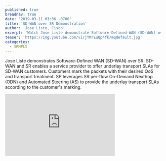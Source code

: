 ```yaml
---
published: true
breadnav: true
date: '2019-03-11 03:06 -0700'
title: 'SD-WAN over SR Demonstration'
author: 'Jose Liste, Cisco'
excerpt: 'Watch Jose Liste demonstrate Software-Defined-WAN (SD-WAN) over Segment Routing.'
teaser: 'https://img.youtube.com/vi/jYMrEuQp4fk/mqdefault.jpg'
categories:
  - SRMPLS
---    
```

Jose Liste demonstrates Software-Defined WAN (SD-WAN) over SR. SD-WAN and SR enables a service provider to offer underlay transport SLAs for SD-WAN customers. Customers mark the packets with their desired QoS and transport treatment. SP leverages SR per-flow On-Demand Nexthop (ODN) and Automated Steering (AS) to provide the underlay transport SLAs according to the customer's marking.
       
<iframe width="355" height="200" src="https://www.youtube.com/embed/jYMrEuQp4fk" frameborder="0" allowfullscreen></iframe>
